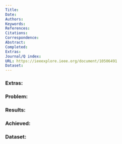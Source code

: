```yaml
---
Title: 
Date: 
Authors: 
Keywords: 
References: 
Citations: 
Correspondence: 
Abstract: 
Completed: 
Extras: 
Journal/Q index: 
URL: https://ieeexplore.ieee.org/document/10506491
Dataset:
---
```



### Extras: 
### Problem: 
### Results: 
### Achieved: 
### Dataset:


